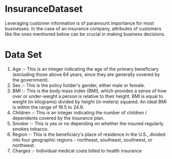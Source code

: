 # InsuranceDataset
Leveraging customer information is of paramount importance for most businesses. In the case of an insurance company, attributes of customers like the ones mentioned below can be crucial in making business decisions.

# Data Set
1. Age :- This is an integer indicating the age of the primary beneficiary (excluding those above 64 years, since they are generally covered by the government).
2. Sex :- This is the policy holder's gender, either male or female.
3. BMI :- This is the body mass index (BMI), which provides a sense of how over or under-weight a person is relative to their height. BMI is equal to weight (in kilograms) divided by height (in meters) squared. An ideal BMI is within the range of 18.5 to 24.9.
4. Children :- This is an integer indicating the number of children / dependents covered by the insurance plan.
5. Smoker :- This is yes or no depending on whether the insured regularly smokes tobacco.
6. Region :- This is the beneficiary's place of residence in the U.S., divided into four geographic regions - northeast, southeast, southwest, or northwest.
7. Charges​ :- Individual medical costs billed to health insurance
